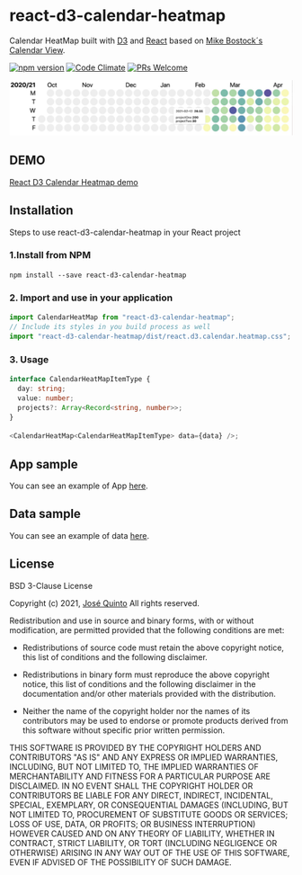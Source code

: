# react-d3-calendar-heatmap

Calendar HeatMap built with [D3](https://github.com/d3)
and [React](https://facebook.github.io/react) based on [Mike Bostock´s Calendar View](https://observablehq.com/@d3/calendar-view).

[![npm version](https://badge.fury.io/js/react-d3-calendar-heatmap.svg)](https://badge.fury.io/js/react-d3-calendar-heatmap)
[![Code Climate](https://codeclimate.com/github/jquintozamora/react-d3-calendar-heatmap/badges/gpa.svg)](https://codeclimate.com/github/jquintozamora/react-d3-calendar-heatmap)
[![PRs Welcome](https://img.shields.io/badge/PRs-welcome-brightgreen.svg)](Readme.md#want-to-contribute)

![React-d3-calendar-heatmap](./assets/react-d3-calendar-heatmap.jpeg)
## DEMO

[React D3 Calendar Heatmap demo](https://jquintozamora.github.io/react-d3-calendar-heatmap)

## Installation

Steps to use react-d3-calendar-heatmap in your React project

### 1.Install from NPM

```
npm install --save react-d3-calendar-heatmap
```

### 2. Import and use in your application

```js
import CalendarHeatMap from "react-d3-calendar-heatmap";
// Include its styles in you build process as well
import "react-d3-calendar-heatmap/dist/react.d3.calendar.heatmap.css";
```

### 3. Usage

```ts
interface CalendarHeatMapItemType {
  day: string;
  value: number;
  projects?: Array<Record<string, number>>;
}

<CalendarHeatMap<CalendarHeatMapItemType> data={data} />;
```

## App sample

You can see an example of App [here](https://github.com/jquintozamora/react-d3-calendar-heatmap/blob/main/demo/App/App.tsx).

## Data sample

You can see an example of data [here](https://github.com/jquintozamora/react-d3-calendar-heatmap/blob/main/demo/data/data.ts).

## License

BSD 3-Clause License

Copyright (c) 2021, [José Quinto](https://blog.josequinto.com)
All rights reserved.

Redistribution and use in source and binary forms, with or without
modification, are permitted provided that the following conditions are met:

- Redistributions of source code must retain the above copyright notice, this
  list of conditions and the following disclaimer.

- Redistributions in binary form must reproduce the above copyright notice,
  this list of conditions and the following disclaimer in the documentation
  and/or other materials provided with the distribution.

- Neither the name of the copyright holder nor the names of its
  contributors may be used to endorse or promote products derived from
  this software without specific prior written permission.

THIS SOFTWARE IS PROVIDED BY THE COPYRIGHT HOLDERS AND CONTRIBUTORS "AS IS"
AND ANY EXPRESS OR IMPLIED WARRANTIES, INCLUDING, BUT NOT LIMITED TO, THE
IMPLIED WARRANTIES OF MERCHANTABILITY AND FITNESS FOR A PARTICULAR PURPOSE ARE
DISCLAIMED. IN NO EVENT SHALL THE COPYRIGHT HOLDER OR CONTRIBUTORS BE LIABLE
FOR ANY DIRECT, INDIRECT, INCIDENTAL, SPECIAL, EXEMPLARY, OR CONSEQUENTIAL
DAMAGES (INCLUDING, BUT NOT LIMITED TO, PROCUREMENT OF SUBSTITUTE GOODS OR
SERVICES; LOSS OF USE, DATA, OR PROFITS; OR BUSINESS INTERRUPTION) HOWEVER
CAUSED AND ON ANY THEORY OF LIABILITY, WHETHER IN CONTRACT, STRICT LIABILITY,
OR TORT (INCLUDING NEGLIGENCE OR OTHERWISE) ARISING IN ANY WAY OUT OF THE USE
OF THIS SOFTWARE, EVEN IF ADVISED OF THE POSSIBILITY OF SUCH DAMAGE.
